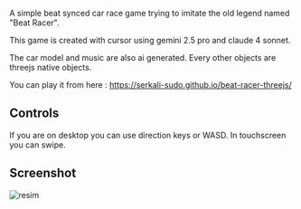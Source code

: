 A simple beat synced car race game trying to imitate the old legend named "Beat Racer".

This game is created with cursor using gemini 2.5 pro and claude 4 sonnet.

The car model and music are also ai generated. Every other objects are threejs native objects.

You can play it from here : https://serkali-sudo.github.io/beat-racer-threejs/
## Controls
If you are on desktop you can use direction keys or WASD. 
In touchscreen you can swipe.

## Screenshot
![resim](https://github.com/user-attachments/assets/1f546f6e-613b-433e-843b-5706a4db6d6d)


